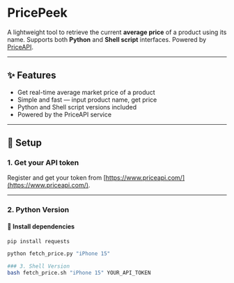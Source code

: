 # PricePeek

A lightweight tool to retrieve the current **average price** of a product using its name. Supports both **Python** and **Shell script** interfaces. Powered by [PriceAPI](https://www.priceapi.com/).

---

## ✨ Features

- Get real-time average market price of a product
- Simple and fast — input product name, get price
- Python and Shell script versions included
- Powered by the PriceAPI service

---

## 🔑 Setup

### 1. Get your API token

Register and get your token from [https://www.priceapi.com/](https://www.priceapi.com/).

---

### 2. Python Version

#### 🔧 Install dependencies

```bash
pip install requests

python fetch_price.py "iPhone 15"

### 3. Shell Version
bash fetch_price.sh "iPhone 15" YOUR_API_TOKEN
